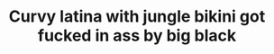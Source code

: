 ---
layout: post
title: Curvy latina with jungle bikini got fucked in ass by big black
duration: '07:00'
view: 314
rate: 2
video: 'http://fantasti.cc/embed/547831/'
category: 
 - brunette
 - busty
 - curvy
 - rough
 - wife
tags: 
 - big-black-cock
priority: 0.9
changefreq: daily
---